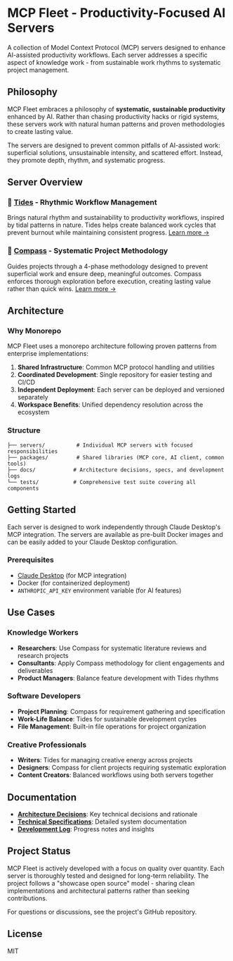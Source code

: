 # MCP Fleet - Productivity-Focused AI Servers

A collection of Model Context Protocol (MCP) servers designed to enhance AI-assisted productivity workflows. Each server addresses a specific aspect of knowledge work - from sustainable work rhythms to systematic project management.

## Philosophy

MCP Fleet embraces a philosophy of **systematic, sustainable productivity** enhanced by AI. Rather than chasing productivity hacks or rigid systems, these servers work with natural human patterns and proven methodologies to create lasting value.

The servers are designed to prevent common pitfalls of AI-assisted work: superficial solutions, unsustainable intensity, and scattered effort. Instead, they promote depth, rhythm, and systematic progress.

## Server Overview

### 🌊 [Tides](./servers/tides/) - Rhythmic Workflow Management
Brings natural rhythm and sustainability to productivity workflows, inspired by tidal patterns in nature.
Tides helps create balanced work cycles that prevent burnout while maintaining consistent progress. [Learn more →](./servers/tides/)

### 🧭 [Compass](./servers/compass/) - Systematic Project Methodology  
Guides projects through a 4-phase methodology designed to prevent superficial work and ensure deep, meaningful outcomes.
Compass enforces thorough exploration before execution, creating lasting value rather than quick wins. [Learn more →](./servers/compass/)

## Architecture

### Why Monorepo
MCP Fleet uses a monorepo architecture following proven patterns from enterprise implementations:

1. **Shared Infrastructure**: Common MCP protocol handling and utilities
2. **Coordinated Development**: Single repository for easier testing and CI/CD  
3. **Independent Deployment**: Each server can be deployed and versioned separately
4. **Workspace Benefits**: Unified dependency resolution across the ecosystem

### Structure
```
├── servers/          # Individual MCP servers with focused responsibilities
├── packages/         # Shared libraries (MCP core, AI client, common tools)
├── docs/            # Architecture decisions, specs, and development logs
└── tests/           # Comprehensive test suite covering all components
```

## Getting Started

Each server is designed to work independently through Claude Desktop's MCP integration. The servers are available as pre-built Docker images and can be easily added to your Claude Desktop configuration.

### Prerequisites
- [Claude Desktop](https://claude.ai/download) (for MCP integration)
- Docker (for containerized deployment)
- `ANTHROPIC_API_KEY` environment variable (for AI features)

## Use Cases

### Knowledge Workers
- **Researchers**: Use Compass for systematic literature reviews and research projects
- **Consultants**: Apply Compass methodology for client engagements and deliverables
- **Product Managers**: Balance feature development with Tides rhythms

### Software Developers  
- **Project Planning**: Compass for requirement gathering and specification
- **Work-Life Balance**: Tides for sustainable development cycles
- **File Management**: Built-in file operations for project organization

### Creative Professionals
- **Writers**: Tides for managing creative energy across projects
- **Designers**: Compass for client projects requiring systematic exploration
- **Content Creators**: Balanced workflows using both servers together

## Documentation

- **[Architecture Decisions](./docs/adr/)**: Key technical decisions and rationale
- **[Technical Specifications](./docs/specs/)**: Detailed system documentation  
- **[Development Log](./docs/devlog/)**: Progress notes and insights

## Project Status

MCP Fleet is actively developed with a focus on quality over quantity. Each server is thoroughly tested and designed for long-term reliability. The project follows a "showcase open source" model - sharing clean implementations and architectural patterns rather than seeking contributions.

For questions or discussions, see the project's GitHub repository.

## License

MIT